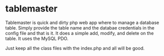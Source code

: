 # tablemaster
Tablemaster is quick and dirty php web app where to manage a database table.  Simply provide the table name and the databae credentials in the config file and that is it. It does a simple add, modify, and delete on the table. It uses the MySQL PDO. 

Just keep all the class files with the index.php and all will be good. 
